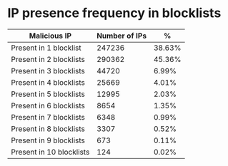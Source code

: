 # IP presence frequency in blocklists
| Malicious IP | Number of IPs | % |
|----|----|----|
| Present in 1 blocklist | 247236 | 38.63% |
| Present in 2 blocklists | 290362 | 45.36% |
| Present in 3 blocklists | 44720 | 6.99% |
| Present in 4 blocklists | 25669 | 4.01% |
| Present in 5 blocklists | 12995 | 2.03% |
| Present in 6 blocklists | 8654 | 1.35% |
| Present in 7 blocklists | 6348 | 0.99% |
| Present in 8 blocklists | 3307 | 0.52% |
| Present in 9 blocklists | 673 | 0.11% |
| Present in 10 blocklists | 124 | 0.02% |
